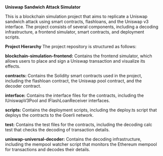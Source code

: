 **Uniswap Sandwich Attack Simulator**


This is a blockchain simulation project that aims to replicate a Uniswap sandwich attack using smart contracts, flashloans, and the Uniswap v3 interface. The project consists of several components, including a decoding infrastructure, a frontend simulator, smart contracts, and deployment scripts.

**Project Hierarchy**
The project repository is structured as follows:

**blockchain-simulation-frontend:** Contains the frontend simulator, which allows users to place and sign a Uniswap transaction and visualize its effects.

**contracts:** Contains the Solidity smart contracts used in the project, including the flashloan contract, the Uniswap pool contract, and the decoder contract.

**interface:** Contains the interface files for the contracts, including the IUniswapV3Pool and IFlashLoanReceiver interfaces.

**scripts:** Contains the deployment scripts, including the deploy.ts script that deploys the contracts to the Goerli network.

**test:** Contains the test files for the contracts, including the decoding calc test that checks the decoding of transaction details.

**uniswap-universal-decoder:** Contains the decoding infrastructure, including the mempool watcher script that monitors the Ethereum mempool for transactions and decodes their details.
